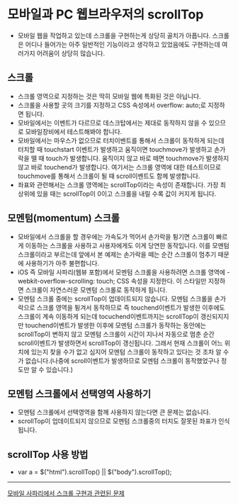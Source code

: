 # 모바일과 PC 웹브라우저의 scrollTop

- 모바일 웹을 작업하고 있는데 스크롤을 구현하는게 상당히 골치가 아픕니다. 스크롤은 어디나 들어가는 아주 일반적인 기능이라고 생각하고 있었음에도 구현하는데 여러가지 어려움이 상당히 많습니다.

## 스크롤

- 스크롤 영역으로 지정하는 것은 딱히 모바일 웹에 특화된 것은 아닙니다.
- 스크롤을 사용할 곳의 크기를 지정하고 CSS 속성에서 overflow: auto;로 지정하면 됩니다.
- 모바일에서는 이벤트가 다르므로 데스크탑에서는 제대로 동작하지 않을 수 있으므로 모바일장비에서 테스트해봐야 합니다.
- 모바일에서는 마우스가 없으므로 터치이벤트를 통해서 스크롤이 동작하게 되는데 터치할 때 touchstart 이벤트가 발생하고 움직이면 touchmove가 발생하고 손가락을 뗄 때 touch가 발생합니다. 움직이지 않고 바로 떼면 touchmove가 발생하지 않고 바로 touchend가 발생합니다. 여기서는 스크롤 영역에 대한 테스트이므로 touchmove를 통해서 스크롤이 될 때 scroll이벤트도 함께 발생합니다.
- 좌표와 관련해서는 스크롤 영역에는 scrollTop이라는 속성이 존재합니다. 가장 최상위에 있을 때는 scrollTop이 0이고 스크롤을 내릴 수록 값이 커지게 됩니다.

## 모멘텀(momentum) 스크롤

- 모바일에서 스크롤을 할 경우에는 가속도가 먹어서 손가락을 튕기면 스크롤이 빠르게 이동하는 스크롤을 사용하고 사용자에게도 이게 당연한 동작입니다. 이를 모멘텀 스크롤이라고 부르는데 앞에서 본 예제는 손가락을 떼는 순간 스크롤이 멈추기 때문에 사용하기가 아주 불편합니다.
- iOS 즉 모바일 사파리(웹뷰 포함)에서 모멘텀 스크롤을 사용하려면 스크롤 영역에 -webkit-overflow-scrolling: touch; CSS 속성을 지정한다. 이 스타일만 지정하면 스크롤이 자연스러운 모멘텀 스크롤로 동작하게 됩니다.
- 모멘텀 스크롤 중에는 scrollTop이 업데이트되지 않습니다. 모멘텀 스크롤을 손가락으로 스크롤 영역을 튕겨서 동작하므로 즉 touchend이벤트가 발생한 이후에도 스크롤이 계속 이동하게 되는데 tocuchend이벤트까지는 scrollTop이 갱신되지지만 touchend이벤트가 발생한 이후에 모멘텀 스크롤가 동작하는 동안에는 scrollTop이 변하지 않고 모멘텀 스크롤이 시간이 지나서 자동으로 멈춘 순간 scroll이벤트가 발생하면서 scrollTop이 갱신됩니다. 그래서 현재 스크롤이 어느 위치에 있는지 찾을 수가 없고 심지어 모멘텀 스크롤이 동작하고 있다는 것 조차 알 수가 없습니다.(나중에 scroll이벤트가 발생하므로 모멘텀 스크롤이 동작했었구나 정도만 알 수 있습니다.)

## 모멘텀 스크롤에서 선택영역 사용하기

- 모멘텀 스크롤에서 선택영역을 함께 사용하지 않는다면 큰 문제는 없습니다.
- scrollTop이 업데이트되지 않으므로 모멘텀 스크롤중의 터치도 잘못된 좌표가 인식됩니다. 

## scrollTop 사용 방법
- var a = $("html").scrollTop() || $("body").scrollTop();

---

[모바일 사파리에서 스크롤 구현과 관련된 문제](https://blog.outsider.ne.kr/971)